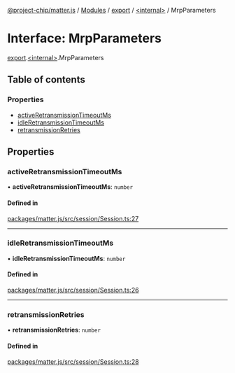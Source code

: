 [@project-chip/matter.js](../README.md) / [Modules](../modules.md) / [export](../modules/export.md) / [\<internal\>](../modules/export._internal_.md) / MrpParameters

# Interface: MrpParameters

[export](../modules/export.md).[\<internal\>](../modules/export._internal_.md).MrpParameters

## Table of contents

### Properties

- [activeRetransmissionTimeoutMs](export._internal_.MrpParameters.md#activeretransmissiontimeoutms)
- [idleRetransmissionTimeoutMs](export._internal_.MrpParameters.md#idleretransmissiontimeoutms)
- [retransmissionRetries](export._internal_.MrpParameters.md#retransmissionretries)

## Properties

### activeRetransmissionTimeoutMs

• **activeRetransmissionTimeoutMs**: `number`

#### Defined in

[packages/matter.js/src/session/Session.ts:27](https://github.com/project-chip/matter.js/blob/e87b236f/packages/matter.js/src/session/Session.ts#L27)

___

### idleRetransmissionTimeoutMs

• **idleRetransmissionTimeoutMs**: `number`

#### Defined in

[packages/matter.js/src/session/Session.ts:26](https://github.com/project-chip/matter.js/blob/e87b236f/packages/matter.js/src/session/Session.ts#L26)

___

### retransmissionRetries

• **retransmissionRetries**: `number`

#### Defined in

[packages/matter.js/src/session/Session.ts:28](https://github.com/project-chip/matter.js/blob/e87b236f/packages/matter.js/src/session/Session.ts#L28)

